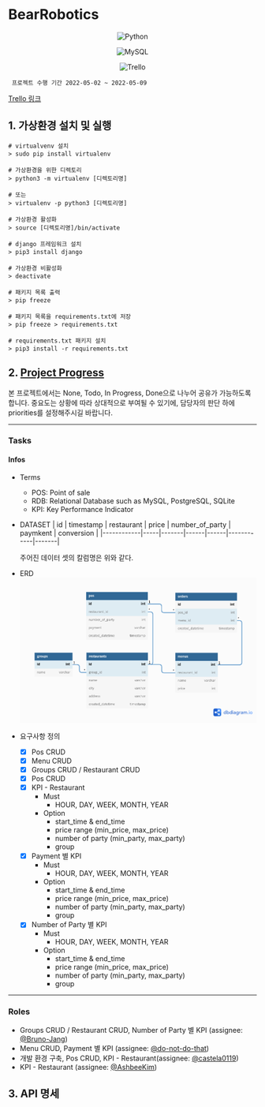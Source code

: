 # BearRobotics
<div align="center">
  
  ![Python](https://img.shields.io/badge/Python-%20v3.8%20-blue.svg?&style=flat&logo=Python&logoColor=white&labelColor=abcdef&cacheSeconds=3600$logoWidth=60)

  ![MySQL](https://img.shields.io/badge/MySQL-%20v8.0%20-4479A1.svg?&style=flat&logo=MySQL&labelColor=ffffff&cacheSeconds=3600$logoWidth=80)

  ![Trello](https://img.shields.io/badge/Trello-grey.svg?&style=flat&logo=Trello&logoColor=green&labelColor=00000&cacheSeconds=3600$logoWidth=60)
</div>


` 프로젝트 수행 기간 2022-05-02 ~ 2022-05-09`

[Trello 링크](https://trello.com/b/p5wi33w9/robotics)


## 1. 가상환경 설치 및 실행
```shell
# virtualvenv 설치
> sudo pip install virtualenv

# 가상환경을 위한 디렉토리
> python3 -m virtualenv [디렉토리명]

# 또는
> virtualenv -p python3 [디렉토리명]

# 가상환경 활성화
> source [디렉토리명]/bin/activate

# django 프레임워크 설치
> pip3 install django

# 가상환경 비활성화
> deactivate

# 패키지 목록 출력
> pip freeze

# 패키지 목록을 requirements.txt에 저장
> pip freeze > requirements.txt

# requirements.txt 패키지 설치
> pip3 install -r requirements.txt
```

## 2. [Project Progress](https://github.com/orgs/PreOnboarding-Team-C/projects/2/views/1)

본 프로젝트에서는 None, Todo, In Progress, Done으로 나누어 공유가 가능하도록 합니다. 중요도는 상황에 따라 상대적으로 부여될 수 있기에, 담당자의 판단 하에 priorities를 설정해주시길 바랍니다.

---

### Tasks
#### Infos
* Terms 
  * POS: Point of sale 
  * RDB: Relational Database such as MySQL, PostgreSQL, SQLite
  * KPI: Key Performance Indicator

* DATASET
  | id | timestamp | restaurant | price | number_of_party | paymkent | conversion |
  |------------|-----|-------|------|------|------------|-------|

  주어진 데이터 셋의 칼럼명은 위와 같다.

* ERD
![Alt test](./src/images/BearRobotics_erd_version3.png "erd sketch - version 3")

* 요구사항 정의
    - [x] Pos CRUD
    - [x] Menu CRUD
    - [x] Groups CRUD / Restaurant CRUD
    - [x] Pos CRUD
    - [x] KPI - Restaurant
        - Must
            - HOUR, DAY, WEEK, MONTH, YEAR
        - Option
            - start_time & end_time
            - price range (min_price, max_price)
            - number of party (min_party, max_party)
            - group
    - [x] Payment 별 KPI
        - Must
            - HOUR, DAY, WEEK, MONTH, YEAR
        - Option
            - start_time & end_time
            - price range (min_price, max_price)
            - number of party (min_party, max_party)
            - group
    - [x] Number of Party 별 KPI
        - Must
            - HOUR, DAY, WEEK, MONTH, YEAR
        - Option
            - start_time & end_time
            - price range (min_price, max_price)
            - number of party (min_party, max_party)
            - group

---
### Roles
* Groups CRUD / Restaurant CRUD, Number of Party 별 KPI (assignee: [@Bruno-Jang](https://github.com/Bruno-Jang))
* Menu CRUD, Payment 별 KPI (assignee: [@do-not-do-that](https://github.com/do-not-do-that))
* 개발 환경 구축, Pos CRUD, KPI - Restaurant(assignee: [@castela0119](https://github.com/castela0119))
* KPI - Restaurant (assignee: [@AshbeeKim](https://github.com/AshbeeKim))

## 3. API 명세

